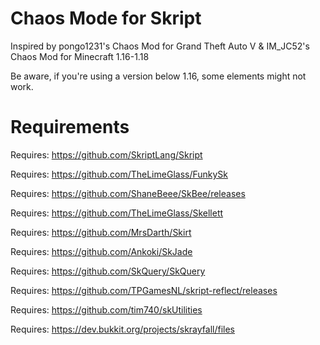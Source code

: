 # Chaos Mode for Skript
Inspired by pongo1231's Chaos Mod for Grand Theft Auto V & IM_JC52's Chaos Mod for Minecraft 1.16-1.18

Be aware, if you're using a version below 1.16, some elements might not work.

# Requirements
Requires: https://github.com/SkriptLang/Skript

Requires: https://github.com/TheLimeGlass/FunkySk

Requires: https://github.com/ShaneBeee/SkBee/releases

Requires: https://github.com/TheLimeGlass/Skellett

Requires: https://github.com/MrsDarth/Skirt

Requires: https://github.com/Ankoki/SkJade

Requires: https://github.com/SkQuery/SkQuery

Requires: https://github.com/TPGamesNL/skript-reflect/releases

Requires: https://github.com/tim740/skUtilities

Requires: https://dev.bukkit.org/projects/skrayfall/files
